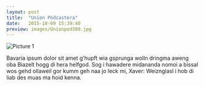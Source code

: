 ```yaml
---
layout: post
title:  "Union Podcastera"
date:   2015-10-09 15:39:40
preview: images/Unionpod300.jpg
---
```


![Picture 1](https://archive.org/download/unionpod/Unionpod500.jpg)

Bavaria ipsum dolor sit amet g’hupft wia gsprunga wolln dringma aweng oba Biazelt hogg di hera helfgod. Sog i hawadere midananda nomoi a bissal wos gehd ollaweil gor kumm geh naa jo leck mi, Xaver: Weiznglasl i hob di liab des muas ma hoid kenna.
